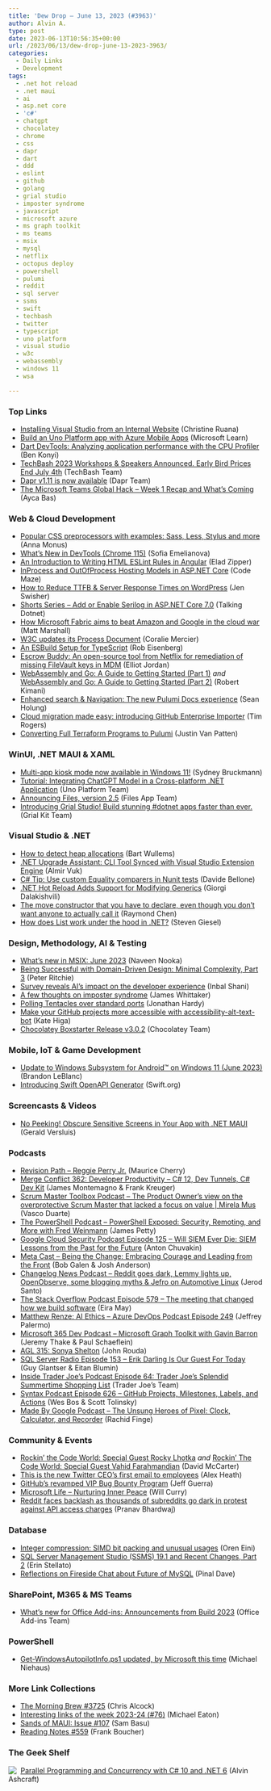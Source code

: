 ```yaml
---
title: 'Dew Drop – June 13, 2023 (#3963)'
author: Alvin A.
type: post
date: 2023-06-13T10:56:35+00:00
url: /2023/06/13/dew-drop-june-13-2023-3963/
categories:
  - Daily Links
  - Development
tags:
  - .net hot reload
  - .net maui
  - ai
  - asp.net core
  - 'c#'
  - chatgpt
  - chocolatey
  - chrome
  - css
  - dapr
  - dart
  - ddd
  - eslint
  - github
  - golang
  - grial studio
  - imposter syndrome
  - javascript
  - microsoft azure
  - ms graph toolkit
  - ms teams
  - msix
  - mysql
  - netflix
  - octopus deploy
  - powershell
  - pulumi
  - reddit
  - sql server
  - ssms
  - swift
  - techbash
  - twitter
  - typescript
  - uno platform
  - visual studio
  - w3c
  - webassembly
  - windows 11
  - wsa

---
```

### <a name="top"></a>Top Links

  * <a href="https://devblogs.microsoft.com/visualstudio/installing-visual-studio-from-an-internal-website/" target="_blank" rel="noopener">Installing Visual Studio from an Internal Website</a> (Christine Ruana)
  * <a href="https://learn.microsoft.com/en-us/azure/developer/mobile-apps/azure-mobile-apps/quickstarts/uno/" target="_blank" rel="noopener">Build an Uno Platform app with Azure Mobile Apps</a> (Microsoft Learn)
  * <a href="https://medium.com/dartlang/dart-devtools-analyzing-application-performance-with-the-cpu-profiler-3e94a0ec06ae?source=rss----23738d481ce8---4" target="_blank" rel="noopener">Dart DevTools: Analyzing application performance with the CPU Profiler</a> (Ben Konyi)
  * <a href="https://vlqh-zcglf.campaign-view.com/ua/SharedView?od=3z5b1449310f71294fafc3d35955582e56a7fc9cec01fb440bc3cc8ba398aa18db&cno=11a2b0b1f0ea9e3&cd=1e7349b984f28fd9&m=0" target="_blank" rel="noopener">TechBash 2023 Workshops & Speakers Announced. Early Bird Prices End July 4th</a> (TechBash Team)
  * <a href="https://blog.dapr.io/posts/2023/06/12/dapr-v1.11-is-now-available/" target="_blank" rel="noopener">Dapr v1.11 is now available</a> (Dapr Team)
  * <a href="https://devblogs.microsoft.com/dotnet/hacktogether-recap-week1/" target="_blank" rel="noopener">The Microsoft Teams Global Hack – Week 1 Recap and What’s Coming</a> (Ayca Bas)



### <a name="web"></a>Web & Cloud Development

  * <a href="https://raygun.com/blog/css-preprocessors-examples/" target="_blank" rel="noopener">Popular CSS preprocessors with examples: Sass, Less, Stylus and more</a> (Anna Monus)
  * <a href="https://developer.chrome.com/blog/new-in-devtools-115/" target="_blank" rel="noopener">What&#8217;s New in DevTools (Chrome 115)</a> (Sofia Emelianova)
  * <a href="https://blog.bitsrc.io/an-introduction-to-writing-html-eslint-rules-in-angular-51be8d8c4cfc" target="_blank" rel="noopener">An Introduction to Writing HTML ESLint Rules in Angular</a> (Elad Zipper)
  * <a href="https://code-maze.com/aspnetcore-inprocess-outofprocess-hosting-models/" target="_blank" rel="noopener">InProcess and OutOfProcess Hosting Models in ASP.NET Core</a> (Code Maze)
  * <a href="https://jetpack.com/blog/wordpress-ttfb-time-to-first-byte/" target="_blank" rel="noopener">How to Reduce TTFB & Server Response Times on WordPress</a> (Jen Swisher)
  * <a href="https://www.talkingdotnet.com/add-or-enable-serilog-in-asp-net-core-7-0/" target="_blank" rel="noopener">Shorts Series – Add or Enable Serilog in ASP.NET Core 7.0</a> (Talking Dotnet)
  * <a href="https://venturebeat.com/data-infrastructure/how-microsoft-fabric-aims-to-beat-amazon-and-google-in-the-cloud-war/" target="_blank" rel="noopener">How Microsoft Fabric aims to beat Amazon and Google in the cloud war</a> (Matt Marshall)
  * <a href="https://www.w3.org/blog/news/archives/9959" target="_blank" rel="noopener">W3C updates its Process Document</a> (Coralie Mercier)
  * <a href="https://eisenbergeffect.medium.com/an-esbuild-setup-for-typescript-3b24852479fe?source=rss-257e6cfa66b3------2" target="_blank" rel="noopener">An ESBuild Setup for TypeScript</a> (Rob Eisenberg)
  * <a href="https://netflixtechblog.com/escrow-buddy-an-open-source-tool-from-netflix-for-remediation-of-missing-filevault-keys-in-mdm-815aef5107cd?source=rss----2615bd06b42e---4" target="_blank" rel="noopener">Escrow Buddy: An open-source tool from Netflix for remediation of missing FileVault keys in MDM</a> (Elliot Jordan)
  * <a href="https://thenewstack.io/webassembly-and-go-a-guide-to-getting-started-part-1/" target="_blank" rel="noopener">WebAssembly and Go: A Guide to Getting Started (Part 1)</a> _and_ <a href="https://thenewstack.io/webassembly-and-go-a-guide-to-getting-started-part-2/" target="_blank" rel="noopener">WebAssembly and Go: A Guide to Getting Started (Part 2)</a> (Robert Kimani)
  * <a href="https://www.pulumi.com/blog/enhanced-search-intuitive-navigation-new-docs-experience/" target="_blank" rel="noopener">Enhanced search & Navigation: The new Pulumi Docs experience</a> (Sean Holung)
  * <a href="https://github.blog/2023-06-12-cloud-migration-made-easy-introducing-github-enterprise-importer/" target="_blank" rel="noopener">Cloud migration made easy: introducing GitHub Enterprise Importer</a> (Tim Rogers)
  * <a href="https://www.pulumi.com/blog/converting-full-terraform-programs-to-pulumi/" target="_blank" rel="noopener">Converting Full Terraform Programs to Pulumi</a> (Justin Van Patten)



### <a name="silverlight"></a>WinUI, .NET MAUI & XAML

  * <a href="https://techcommunity.microsoft.com/t5/windows-it-pro-blog/multi-app-kiosk-mode-now-available-in-windows-11/ba-p/3845558" target="_blank" rel="noopener">Multi-app kiosk mode now available in Windows 11!</a> (Sydney Bruckmann)
  * <a href="https://platform.uno/blog/tutorial-integrating-chatgpt-model-in-a-cross-platform-net-application/" target="_blank" rel="noopener">Tutorial: Integrating ChatGPT Model in a Cross-platform .NET Application</a> (Uno Platform Team)
  * <a href="https://files.community/blog/posts/announcing-files-v2-5" target="_blank" rel="noopener">Announcing Files, version 2.5</a> (Files App Team)
  * <a href="https://twitter.com/grialkit/status/1661150722971545601?s=51&t=QF074QSqqoMhlvJvQ-Z43A" target="_blank" rel="noopener">Introducing Grial Studio! Build stunning #dotnet apps faster than ever.</a> (Grial Kit Team)



### <a name="dotnet"></a>Visual Studio & .NET

  * <a href="https://bartwullems.blogspot.com/2023/06/how-to-detect-heap-allocations.html" target="_blank" rel="noopener">How to detect heap allocations</a> (Bart Wullems)
  * <a href="https://www.infoq.com/news/2023/06/dotnet-upgrade-assistant-cli/?utm_campaign=infoq_content&utm_source=infoq&utm_medium=feed&utm_term=global" target="_blank" rel="noopener">.NET Upgrade Assistant: CLI Tool Synced with Visual Studio Extension Engine</a> (Almir Vuk)
  * <a href="https://www.code4it.dev/csharptips/nunit-equals-custom-comparer/" target="_blank" rel="noopener">C# Tip: Use custom Equality comparers in Nunit tests</a> (Davide Bellone)
  * <a href="https://www.infoq.com/news/2023/06/dotnet-hot-reload-generics/?utm_campaign=infoq_content&utm_source=infoq&utm_medium=feed&utm_term=global" target="_blank" rel="noopener">.NET Hot Reload Adds Support for Modifying Generics</a> (Giorgi Dalakishvili)
  * <a href="https://devblogs.microsoft.com/oldnewthing/20230612-00/?p=108329" target="_blank" rel="noopener">The move constructor that you have to declare, even though you don’t want anyone to actually call it</a> (Raymond Chen)
  * <a href="https://steven-giesel.com/blogPost/06e2c8e8-0119-4e8d-9227-3cb922a8c916" target="_blank" rel="noopener">How does List work under the hood in .NET?</a> (Steven Giesel)



### <a name="design"></a>Design, Methodology, AI & Testing

  * <a href="https://techcommunity.microsoft.com/t5/windows-it-pro-blog/what-s-new-in-msix-june-2023/ba-p/3845506" target="_blank" rel="noopener">What’s new in MSIX: June 2023</a> (Naveen Nooka)
  * <a href="http://blog.peterritchie.com/posts/Being-Successful-With-Domain-Driven-Design--Minimal-Complexity-Part-3" target="_blank" rel="noopener">Being Successful with Domain-Driven Design: Minimal Complexity, Part 3</a> (Peter Ritchie)
  * <a href="https://github.blog/2023-06-12-survey-reveals-ais-impact-on-the-developer-experience/" target="_blank" rel="noopener">Survey reveals AI’s impact on the developer experience</a> (Inbal Shani)
  * <a href="https://medium.com/@docjamesw/a-few-thoughts-on-imposter-syndrome-9b0e2c214d8c?source=rss-5f15047e844d------2" target="_blank" rel="noopener">A few thoughts on imposter syndrome</a> (James Whittaker)
  * <a href="https://octopus.com/blog/polling-tentacles-443" target="_blank" rel="noopener">Polling Tentacles over standard ports</a> (Jonathan Hardy)
  * <a href="https://github.blog/2023-06-12-make-your-github-projects-more-accessible-with-accessibility-alt-text-bot/" target="_blank" rel="noopener">Make your GitHub projects more accessible with accessibility-alt-text-bot</a> (Kate Higa)
  * <a href="https://github.com/chocolatey/boxstarter/releases/tag/3.0.2" target="_blank" rel="noopener">Chocolatey Boxstarter Release v3.0.2</a> (Chocolatey Team)



### <a name="mobile"></a>Mobile, IoT & Game Development

  * <a href="https://blogs.windows.com/windows-insider/2023/06/12/update-to-windows-subsystem-for-android-on-windows-11-june-2023/" target="_blank" rel="noopener">Update to Windows Subsystem for Android™ on Windows 11 (June 2023)</a> (Brandon LeBlanc)
  * <a href="https://swift.org/blog/introducing-swift-openapi-generator/" target="_blank" rel="noopener">Introducing Swift OpenAPI Generator</a> (Swift.org)



### <a name="videos"></a>Screencasts & Videos

  * <a href="http://www.youtube.com/watch?v=OPXRXhd5gk0" target="_blank" rel="noopener">No Peeking! Obscure Sensitive Screens in Your App with .NET MAUI</a> (Gerald Versluis)



### <a name="podcasts"></a>Podcasts

  * <a href="https://revisionpath.com/reggie-perry-jr" target="_blank" rel="noopener">Revision Path &#8211; Reggie Perry Jr.</a> (Maurice Cherry)
  * <a href="http://www.mergeconflict.fm/362" target="_blank" rel="noopener">Merge Conflict 362: Developer Productivity &#8211; C# 12, Dev Tunnels, C# Dev Kit</a> (James Montemagno & Frank Kreuger)
  * <a href="https://scrummastertoolbox.libsyn.com/the-product-owners-view-on-the-overprotective-scrum-master-that-lacked-a-focus-on-value-mirela-mus" target="_blank" rel="noopener">Scrum Master Toolbox Podcast &#8211; The Product Owner’s view on the overprotective Scrum Master that lacked a focus on value | Mirela Mus</a> (Vasco Duarte)
  * <a href="https://powershell.org/2023/06/the-powershell-podcast-powershell-exposed-security-remoting-and-more-with-fred-weinmann/" target="_blank" rel="noopener">The PowerShell Podcast &#8211; PowerShell Exposed: Security, Remoting, and More with Fred Weinmann</a> (James Petty)
  * <a href="https://cloudsecuritypodcast.libsyn.com/ep125-will-siem-ever-die-siem-lessons-from-the-past-for-the-future" target="_blank" rel="noopener">Google Cloud Security Podcast Episode 125 &#8211; Will SIEM Ever Die: SIEM Lessons from the Past for the Future</a> (Anton Chuvakin)
  * <a href="https://www.meta-cast.com/episode/being-the-change-embracing-courage-and-leading-from-the-front" target="_blank" rel="noopener">Meta Cast &#8211; Being the Change: Embracing Courage and Leading from the Front</a> (Bob Galen & Josh Anderson)
  * <a href="https://changelog.com/news/48" target="_blank" rel="noopener">Changelog News Podcast &#8211; Reddit goes dark, Lemmy lights up, OpenObserve, some blogging myths & Jefro on Automotive Linux</a> (Jerod Santo)
  * <a href="https://stackoverflow.blog/2023/06/13/the-meeting-that-changed-how-we-build-software-ep-579/" target="_blank" rel="noopener">The Stack Overflow Podcast Episode 579 &#8211; The meeting that changed how we build software</a> (Eira May)
  * <a href="http://feed.azuredevops.show/ai-ethics-with-matthew-renze-episode-249" target="_blank" rel="noopener">Matthew Renze: AI Ethics &#8211; Azure DevOps Podcast Episode 249</a> (Jeffrey Palermo)
  * <a href="https://www.m365devpodcast.com/e/microsoft-graph-toolkit-with-gavin-barron/" target="_blank" rel="noopener">Microsoft 365 Dev Podcast &#8211; Microsoft Graph Toolkit with Gavin Barron</a> (Jeremy Thake & Paul Schaeflein)
  * <a href="https://www.ageekleader.com/agl-315-sonya-shelton/" target="_blank" rel="noopener">AGL 315: Sonya Shelton</a> (John Rouda)
  * <a href="http://sqlserverradio.com/episode-153-erik-darling-is-our-guest-for-today" target="_blank" rel="noopener">SQL Server Radio Episode 153 &#8211; Erik Darling Is Our Guest For Today</a> (Guy Glantser & Eitan Blumin)
  * <a href="http://insidetjs.libsyn.com/episode-64-trader-joes-splendid-summertime-shopping-list" target="_blank" rel="noopener">Inside Trader Joe&#8217;s Podcast Episode 64: Trader Joe&#8217;s Splendid Summertime Shopping List</a> (Trader Joe&#8217;s Team)
  * <a href="https://syntax.fm/show/626/github-projects-milestones-labels-and-actions" target="_blank" rel="noopener">Syntax Podcast Episode 626 &#8211; GitHub Projects, Milestones, Labels, and Actions</a> (Wes Bos & Scott Tolinsky)
  * <a href="https://blog.google/products/pixel/made-by-google-podcast-season-3/" target="_blank" rel="noopener">Made By Google Podcast &#8211; The Unsung Heroes of Pixel: Clock, Calculator, and Recorder</a> (Rachid Finge)



### <a name="events"></a>Community & Events

  * <a href="https://dotnettips.wordpress.com/2023/06/12/rockin-the-code-world-special-guest-rocky-lhotka/" target="_blank" rel="noopener">Rockin’ the Code World: Special Guest Rocky Lhotka</a> _and_ <a href="https://dotnettips.wordpress.com/2023/06/12/rockin-the-code-world-special-guest-vahid-farahmandian/" target="_blank" rel="noopener">Rockin’ The Code World: Special Guest Vahid Farahmandian</a> (David McCarter)
  * <a href="https://www.theverge.com/2023/6/12/23758258/twitter-ceo-linda-yaccarino-first-employee-memo" target="_blank" rel="noopener">This is the new Twitter CEO’s first email to employees</a> (Alex Heath)
  * <a href="https://github.blog/2023-06-12-githubs-revamped-vip-bug-bounty-program/" target="_blank" rel="noopener">GitHub’s revamped VIP Bug Bounty Program</a> (Jeff Guerra)
  * <a href="https://news.microsoft.com/life/nurturing-inner-peace/" target="_blank" rel="noopener">Microsoft Life &#8211; Nurturing Inner Peace</a> (Will Curry)
  * <a href="https://www.onmsft.com/news/reddit-faces-backlash-as-thousands-of-subreddits-go-dark-in-protest-against-api-access-charges/" target="_blank" rel="noopener">Reddit faces backlash as thousands of subreddits go dark in protest against API access charges</a> (Pranav Bhardwaj)



### <a name="sql"></a>Database

  * <a href="https://ayende.com/blog/199522-C/integer-compression-simd-bit-packing-and-unusual-usages?Key=c9640921-c37c-45df-b096-e3ec52a72bee" target="_blank" rel="noopener">Integer compression: SIMD bit packing and unusual usages</a> (Oren Eini)
  * <a href="https://techcommunity.microsoft.com/t5/sql-server-blog/sql-server-management-studio-ssms-19-1-and-recent-changes-part-2/ba-p/3845327" target="_blank" rel="noopener">SQL Server Management Studio (SSMS) 19.1 and Recent Changes, Part 2</a> (Erin Stellato)
  * <a href="https://blog.sqlauthority.com/2023/06/13/reflections-on-fireside-chat-about-future-of-mysql/?utm_source=rss&utm_medium=rss&utm_campaign=reflections-on-fireside-chat-about-future-of-mysql" target="_blank" rel="noopener">Reflections on Fireside Chat about Future of MySQL</a> (Pinal Dave)



### <a name="sp"></a>SharePoint, M365 & MS Teams

  * <a href="https://devblogs.microsoft.com/microsoft365dev/whats-new-for-office-add-ins-announcements-from-build-2023/" target="_blank" rel="noopener">What’s new for Office Add-ins: Announcements from Build 2023</a> (Office Add-ins Team)



### <a name="ps"></a>PowerShell

  * <a href="https://oofhours.com/2023/06/12/get-windowsautopilotinfo-ps1-updated-by-microsoft-this-time/" target="_blank" rel="noopener">Get-WindowsAutopilotInfo.ps1 updated, by Microsoft this time</a> (Michael Niehaus)



### <a name="links"></a>More Link Collections

  * <a href="https://blog.cwa.me.uk/2023/06/13/the-morning-brew-3725/" target="_blank" rel="noopener">The Morning Brew #3725</a> (Chris Alcock)
  * <a href="https://samestuffdifferentday.net/2023/06/12/Interesting-links-of-the-week-2023-24/" target="_blank" rel="noopener">Interesting links of the week 2023-24 (#76)</a> (Michael Eaton)
  * <a href="https://www.telerik.com/blogs/sands-maui-issue-107" target="_blank" rel="noopener">Sands of MAUI: Issue #107</a> (Sam Basu)
  * <a href="https://www.frankysnotes.com/2023/06/reading-notes-559.html" target="_blank" rel="noopener">Reading Notes #559</a> (Frank Boucher)



### <a name="shelf"></a>The Geek Shelf

<a href="https://www.amazon.com/dp/1803243678/" target="_blank" rel="noopener"><img decoding="async" align="left" style="margin: 0px 4px 0px 0px; border: 0px currentcolor; border-image: none; float: left; display: inline; background-image: none;" src="https://m.media-amazon.com/images/I/51JILwx8jkL._SS135_.jpg" border="0" /></a>&nbsp;<a href="https://www.amazon.com/dp/1803243678/" target="_blank" rel="noopener">Parallel Programming and Concurrency with C# 10 and .NET 6</a> (Alvin Ashcraft)